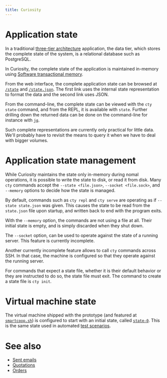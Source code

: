 ```yaml
---
title: Curiosity
---
```


# Application state

In a traditional [three-tier
architecture](https://en.wikipedia.org/wiki/Multitier_architecture)
application, the data tier, which stores the complete state of the system, is a
relational database such as PostgreSQL.

In Curiosity, the complete state of the application is maintained in-memory
using [Software transactional
memory](https://en.wikipedia.org/wiki/Software_transactional_memory).

From the web interface, the complete application state can be browsed at
[`/state`](/state) and [`/state.json`](/state.json). The first link uses the
internal state representation to format the data and the second link uses JSON.

From the command-line, the complete state can be viewed with the `cty state`
command, and from the REPL, it is available with `state`. Further drilling down
the returned data can be done on the command-line for instance with
[`jq`](https://stedolan.github.io/jq/).

Such complete representations are currently only practical for little data.
We'll probably have to revisit the means to query it when we have to deal with
bigger volumes.

# Application state management

While Curiosity maintains the state only in-memory during nomal operations, it
is possible to write the state to disk, or read it from disk. Many `cty`
commands accept the `--state <file.json>`, `--socket <file.sock>`, and
`--memory` options to decide how the state is managed.

By default, commands such as `cty repl` and `cty serve` are operating as if
`--state state.json` was given. This causes the state to be read from the
`state.json` file upon startup, and written back to end with the program exits.

With the `--memory` option, the commands are not using a file at all. Their
initial state is empty, and is simply discarded when they shut down.

The `--socket` option, can be used to operate against the state of a running
server. This feature is currently incomplete.

Another currently incomplete feature allows to call `cty` commands across SSH.
In that case, the machine is configured so that they operate against the
running server.

For commands that expect a state file, whether it is their default behavior or
they are instructed to do so, the state file must exit. The command to create a
state file is `cty init`.

# Virtual machine state

The virtual machine shipped with the prototype (and featured at
[`smartcoop.sh`](https://smartcoop.sh)) is configured to start with an initial
state, called [`state-0`](/documentation/state-0). This is the same state used
in automated [test scenarios](/documentation/scenarios).

# See also

- [Sent emails](/documentation/emails)
- [Quotations](/documentation/quotations)
- [Orders](/documentation/orders)
